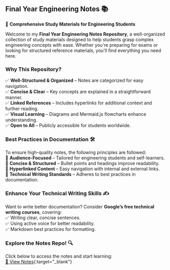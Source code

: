 ## **Final Year Engineering Notes 📚**  
🚀 **Comprehensive Study Materials for Engineering Students**  

Welcome to my **Final Year Engineering Notes Repository**, a well-organized collection of study materials designed to help students grasp complex engineering concepts with ease. Whether you're preparing for exams or looking for structured reference materials, you'll find everything you need here.  

### **Why This Repository?**  
✅ **Well-Structured & Organized** – Notes are categorized for easy navigation.  
✅ **Concise & Clear** – Key concepts are explained in a straightforward manner.  
✅ **Linked References** – Includes hyperlinks for additional context and further reading.  
✅ **Visual Learning** – Diagrams and Mermaid.js flowcharts enhance understanding.  
✅ **Open to All** – Publicly accessible for students worldwide.  

### **Best Practices in Documentation** 🛠️  
To ensure high-quality notes, the following principles are followed:  
📌 **Audience-Focused** – Tailored for engineering students and self-learners.  
📌 **Concise & Structured** – Bullet points and headings improve readability.  
📌 **Hyperlinked Content** – Easy navigation with internal and external links.  
📌 **Technical Writing Standards** – Adheres to best practices in documentation.  

### **Enhance Your Technical Writing Skills** ✍️  
Want to write better documentation? Consider **Google’s free technical writing courses**, covering:  
✅ Writing clear, concise sentences.  
✅ Using active voice for better readability.  
✅ Markdown best practices for formatting.  

### **Explore the Notes Repo!** 🔍  
Click below to access the notes and start learning:  
[📂 View Notes](https://github.com/RishikeshVadodaria/NMIMS-25-Notes){:target="_blank"}